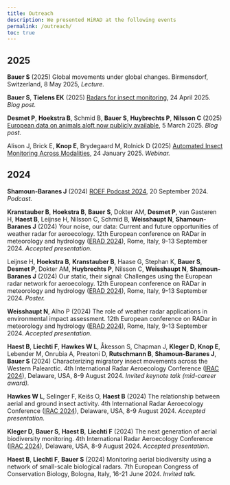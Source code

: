 ```yaml
---
title: Outreach
description: We presented HiRAD at the following events
permalink: /outreach/
toc: true
---
```


## 2025

**Bauer S** (2025) Global movements under global changes. Birmensdorf, Switzerland, 8 May 2025, _Lecture._

**Bauer S**, **Tielens EK** (2025) [Radars for insect monitoring](https://biocommunication.org/en/insects360/insect-biodiversity/radars-for-insect-monitoring/), 24 April 2025. _Blog post._

**Desmet P**, **Hoekstra B**, Schmid B, **Bauer S**, **Huybrechts P**, **Nilsson C** (2025) [European data on animals aloft now publicly available](https://communities.springernature.com/posts/european-data-on-animals-aloft-now-publicly-available), 5 March 2025. _Blog post._

Alison J, Brick E, **Knop E**, Brydegaard M, Rolnick D (2025) [Automated Insect Monitoring Across Modalities](https://wildlabs.net/event/automated-insect-monitoring-across-modalities), 24 January 2025. _Webinar._

## 2024

**Shamoun-Baranes J** (2024) [ROEF Podcast 2024](https://roefamsterdam.nl/podcast-roef-2024/), 20 September 2024. _Podcast._

**Kranstauber B**, **Hoekstra B**, **Bauer S**, Dokter AM, **Desmet P**, van Gasteren H, **Haest B**, Leijnse H, Nilsson C, Schmid B, **Weisshaupt N**, **Shamoun-Baranes J** (2024) Your noise, our data: Current and future opportunities of weather radar for aeroecology. 12th European conference on RADar in meteorology and hydrology ([ERAD 2024](https://www.erad2024.it/)), Rome, Italy, 9-13 September 2024. _Accepted presentation._

Leijnse H, **Hoekstra B**, **Kranstauber B**, Haase G, Stephan K, **Bauer S**, **Desmet P**, Dokter AM, **Huybrechts P**, Nilsson C, **Weisshaupt N**, **Shamoun-Baranes J** (2024) Our static, their signal: Challenges using the European radar network for aeroecology. 12th European conference on RADar in meteorology and hydrology ([ERAD 2024](https://www.erad2024.it/)), Rome, Italy, 9-13 September 2024. _Poster._

**Weisshaupt N**, Alho P (2024) The role of weather radar applications in environmental impact assessment. 12th European conference on RADar in meteorology and hydrology ([ERAD 2024](https://www.erad2024.it/)), Rome, Italy, 9-13 September 2024. _Accepted presentation._

**Haest B**, **Liechti F**, **Hawkes W L**, Åkesson S, Chapman J, **Kleger D**, **Knop E**, Lebender M, Onrubia A, Preatoni D, **Rutschmann B**, **Shamoun-Baranes J**, **Bauer S** (2024) Characterizing migratory insect movements across the Western Palearctic. 4th International Radar Aeroecology Conference ([IRAC 2024](https://sites.udel.edu/aeroecologyprogram/irac2024/)), Delaware, USA, 8-9 August 2024. _Invited keynote talk (mid-career award)._

**Hawkes W L**, Selinger F, Keišs O, **Haest B** (2024) The relationship between aerial and ground insect activity. 4th International Radar Aeroecology Conference ([IRAC 2024](https://sites.udel.edu/aeroecologyprogram/irac2024/)), Delaware, USA, 8-9 August 2024. _Accepted presentation._

**Kleger D**, **Bauer S**, **Haest B**, **Liechti F** (2024) The next generation of aerial biodiversity monitoring. 4th International Radar Aeroecology Conference ([IRAC 2024](https://sites.udel.edu/aeroecologyprogram/irac2024/)), Delaware, USA, 8-9 August 2024. _Accepted presentation._

**Haest B**, **Liechti F**, **Bauer S** (2024) Monitoring aerial biodiversity using a network of small-scale biological radars. 7th European Congress of Conservation Biology, Bologna, Italy, 16-21 June 2024. _Invited talk._
